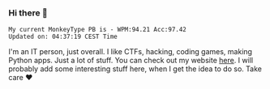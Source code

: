 ### Hi there 👋
<!-- PB START -->
```
My current MonkeyType PB is - WPM:94.21 Acc:97.42
Updated on: 04:37:19 CEST Time
```
<!-- PB END -->
I'm an IT person, just overall. I like CTFs, hacking, coding games, making Python apps. Just a lot of stuff.
You can check out my website [here](https://skill3472.github.io/).
I will probably add some interesting stuff here, when I get the idea to do so. Take care ❤️
